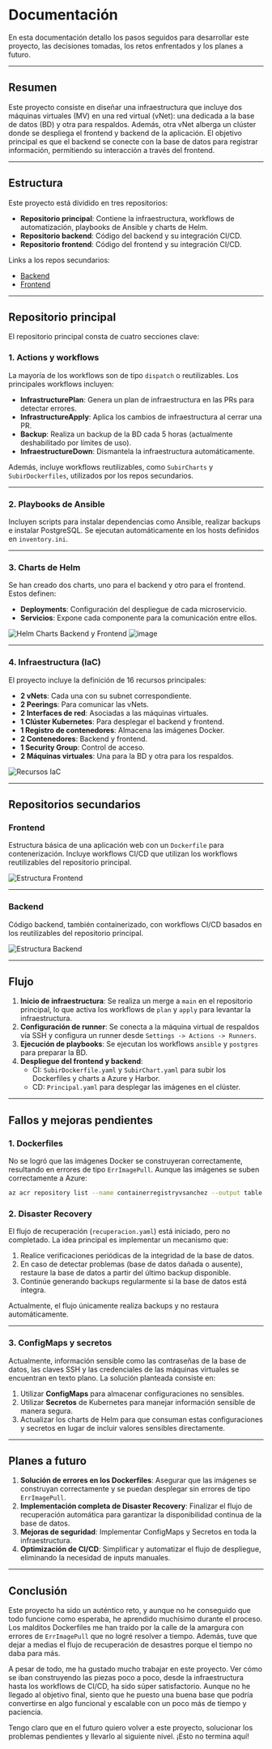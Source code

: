 # Documentación

En esta documentación detallo los pasos seguidos para desarrollar este proyecto, las decisiones tomadas, los retos enfrentados y los planes a futuro.

---

## Resumen

Este proyecto consiste en diseñar una infraestructura que incluye dos máquinas virtuales (MV) en una red virtual (vNet): una dedicada a la base de datos (BD) y otra para respaldos. Además, otra vNet alberga un clúster donde se despliega el frontend y backend de la aplicación. El objetivo principal es que el backend se conecte con la base de datos para registrar información, permitiendo su interacción a través del frontend.

---

## Estructura

Este proyecto está dividido en tres repositorios:

- **Repositorio principal**: Contiene la infraestructura, workflows de automatización, playbooks de Ansible y charts de Helm.
- **Repositorio backend**: Código del backend y su integración CI/CD.
- **Repositorio frontend**: Código del frontend y su integración CI/CD.

Links a los repos secundarios:
- [Backend](https://github.com/stemdo-labs/final-project-gestion-rrhh-backend-ValentinoSanchez00)
- [Frontend](https://github.com/stemdo-labs/final-project-gestion-rrhh-frontend-ValentinoSanchez00)

---

## Repositorio principal

El repositorio principal consta de cuatro secciones clave:

### 1. Actions y workflows

La mayoría de los workflows son de tipo `dispatch` o reutilizables. Los principales workflows incluyen:

- **InfrastructurePlan**: Genera un plan de infraestructura en las PRs para detectar errores.
- **InfrastructureApply**: Aplica los cambios de infraestructura al cerrar una PR.
- **Backup**: Realiza un backup de la BD cada 5 horas (actualmente deshabilitado por límites de uso).
- **InfraestructureDown**: Dismantela la infraestructura automáticamente.

Además, incluye workflows reutilizables, como `SubirCharts` y `SubirDockerfiles`, utilizados por los repos secundarios.

---

### 2. Playbooks de Ansible

Incluyen scripts para instalar dependencias como Ansible, realizar backups e instalar PostgreSQL. Se ejecutan automáticamente en los hosts definidos en `inventory.ini`.

---

### 3. Charts de Helm

Se han creado dos charts, uno para el backend y otro para el frontend. Estos definen:

- **Deployments**: Configuración del despliegue de cada microservicio.
- **Servicios**: Expone cada componente para la comunicación entre ellos.

![Helm Charts Backend y Frontend](https://github.com/user-attachments/assets/c613b3a9-85f9-4b79-b636-dcb15c477ca2)                ![image](https://github.com/user-attachments/assets/11ed69ae-7583-44aa-b527-55a22e231fd9)


---

### 4. Infraestructura (IaC)

El proyecto incluye la definición de 16 recursos principales:

- **2 vNets**: Cada una con su subnet correspondiente.
- **2 Peerings**: Para comunicar las vNets.
- **2 Interfaces de red**: Asociadas a las máquinas virtuales.
- **1 Clúster Kubernetes**: Para desplegar el backend y frontend.
- **1 Registro de contenedores**: Almacena las imágenes Docker.
- **2 Contenedores**: Backend y frontend.
- **1 Security Group**: Control de acceso.
- **2 Máquinas virtuales**: Una para la BD y otra para los respaldos.

![Recursos IaC](https://github.com/user-attachments/assets/7aa3855c-5ccf-4637-a727-8a373f8d7710)

---

## Repositorios secundarios

### Frontend

Estructura básica de una aplicación web con un `Dockerfile` para contenerización. Incluye workflows CI/CD que utilizan los workflows reutilizables del repositorio principal.

![Estructura Frontend](https://github.com/user-attachments/assets/9e54e489-0798-4a81-bfbd-3c8853fbd421)

---

### Backend

Código backend, también containerizado, con workflows CI/CD basados en los reutilizables del repositorio principal.

![Estructura Backend](https://github.com/user-attachments/assets/4f483991-ef02-4fec-99ee-f215ae0d1596)

---

## Flujo

1. **Inicio de infraestructura**: Se realiza un merge a `main` en el repositorio principal, lo que activa los workflows de `plan` y `apply` para levantar la infraestructura.
2. **Configuración de runner**: Se conecta a la máquina virtual de respaldos vía SSH y configura un runner desde `Settings -> Actions -> Runners`.
3. **Ejecución de playbooks**: Se ejecutan los workflows `ansible` y `postgres` para preparar la BD.
4. **Despliegue del frontend y backend**:
   - CI: `SubirDockerfile.yaml` y `SubirChart.yaml` para subir los Dockerfiles y charts a Azure y Harbor.
   - CD: `Principal.yaml` para desplegar las imágenes en el clúster.

---

## Fallos y mejoras pendientes

### 1. Dockerfiles

No se logró que las imágenes Docker se construyeran correctamente, resultando en errores de tipo `ErrImagePull`. Aunque las imágenes se suben correctamente a Azure:

```bash
az acr repository list --name containerregistryvsanchez --output table
```

### 2. Disaster Recovery

El flujo de recuperación (`recuperacion.yaml`) está iniciado, pero no completado. La idea principal es implementar un mecanismo que:

1. Realice verificaciones periódicas de la integridad de la base de datos.
2. En caso de detectar problemas (base de datos dañada o ausente), restaure la base de datos a partir del último backup disponible.
3. Continúe generando backups regularmente si la base de datos está íntegra.

Actualmente, el flujo únicamente realiza backups y no restaura automáticamente.

---

### 3. ConfigMaps y secretos

Actualmente, información sensible como las contraseñas de la base de datos, las claves SSH y las credenciales de las máquinas virtuales se encuentran en texto plano. La solución planteada consiste en:

1. Utilizar **ConfigMaps** para almacenar configuraciones no sensibles.
2. Utilizar **Secretos** de Kubernetes para manejar información sensible de manera segura.
3. Actualizar los charts de Helm para que consuman estas configuraciones y secretos en lugar de incluir valores sensibles directamente.

---

## Planes a futuro

1. **Solución de errores en los Dockerfiles**: Asegurar que las imágenes se construyan correctamente y se puedan desplegar sin errores de tipo `ErrImagePull`.
2. **Implementación completa de Disaster Recovery**: Finalizar el flujo de recuperación automática para garantizar la disponibilidad continua de la base de datos.
3. **Mejoras de seguridad**: Implementar ConfigMaps y Secretos en toda la infraestructura.
4. **Optimización de CI/CD**: Simplificar y automatizar el flujo de despliegue, eliminando la necesidad de inputs manuales.


---

## Conclusión

Este proyecto ha sido un auténtico reto, y aunque no he conseguido que todo funcione como esperaba, he aprendido muchísimo durante el proceso. Los malditos Dockerfiles me han traído por la calle de la amargura con errores de `ErrImagePull` que no logré resolver a tiempo. Además, tuve que dejar a medias el flujo de recuperación de desastres porque el tiempo no daba para más. 

A pesar de todo, me ha gustado mucho trabajar en este proyecto. Ver cómo se iban construyendo las piezas poco a poco, desde la infraestructura hasta los workflows de CI/CD, ha sido súper satisfactorio. Aunque no he llegado al objetivo final, siento que he puesto una buena base que podría convertirse en algo funcional y escalable con un poco más de tiempo y paciencia.

Tengo claro que en el futuro quiero volver a este proyecto, solucionar los problemas pendientes y llevarlo al siguiente nivel. ¡Esto no termina aquí!


